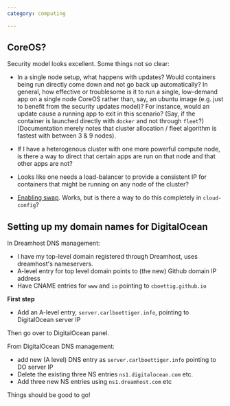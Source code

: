 ```yaml
---
category: computing

---
```



## CoreOS? ##

Security model looks excellent.  Some things not so clear:

- In a single node setup, what happens with updates? Would containers being run directly come down and not go back up automatically? In general, how effective or troublesome is it to run a single, low-demand app on a single node CoreOS rather than, say, an ubuntu image (e.g. just to benefit from the security updates model)? For instance, would an update cause a running app to exit in this scenario? (Say, if the container is launched directly with `docker` and not through `fleet`?) (Documentation merely notes that cluster allocation / fleet algorithm is fastest with between 3 & 9 nodes).  

- If I have a heterogenous cluster with one more powerful compute node, is there a way to direct that certain apps are run on that node and that other apps are not? 

- Looks like one needs a load-balancer to provide a consistent IP for containers that might be running on any node of the cluster?

- [Enabling swap](https://github.com/coreos/docs/issues/52). Works, but is there a way to do this completely in `cloud-config`? 

## Setting up my domain names for DigitalOcean ##


In Dreamhost DNS management: 

- I have my top-level domain registered through Dreamhost, uses dreamhost's nameservers.
- A-level entry for top level domain points to (the new) Github domain IP address
- Have CNAME entries for `www` and `io` pointing to `cboettig.github.io` 

**First step** 

- Add an A-level entry, `server.carlboettiger.info`, pointing to DigitalOcean server IP

Then go over to DigitalOcean panel.

From DigitalOcean DNS management: 

- add new (A level) DNS entry as `server.carlboettiger.info` pointing to DO server IP
- Delete the existing three NS entries `ns1.digitalocean.com` etc.
- Add three new NS entries using `ns1.dreamhost.com` etc

Things should be good to go!




